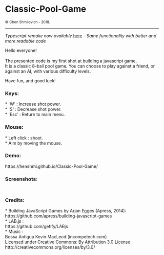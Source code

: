 <h1>Classic-Pool-Game</h1>
<small>© Chen Shmilovich - 2018.</small>
<hr>

*Typescript remake now available* [here](https://github.com/henshmi/Classic-8-Ball-Pool) -
*Same functionality with better and more readable code*

Hello everyone!<br><br>
The presented code is my first shot at building a javascript game.<br>
It is a classic 8-ball pool game.
You can choose to play against a friend, or against an AI, with various difficulty levels.

Have fun, and good luck!

<h3>Keys:</h3>
* 'W' : Increase shot power.<br>
* 'S' : Decrease shot power.<br>
* 'Esc' : Return to main menu.<br>

<h3>Mouse:</h3>
* Left click : shoot.<br>
* Aim by moving the mouse.<br>

<h3>Demo:</h3>
https://henshmi.github.io/Classic-Pool-Game/

<h3>Screenshots:</h3>
<img src="https://image.ibb.co/b9HT6x/screenshots.jpg" style="width: 10px;"></img>

<h3>Credits:</h3>
* Building JavaScript Games by Arjan Egges (Apress, 2014):<br>
  https://github.com/apress/building-javascript-games
  <br>
* LAB.js :<br>
  https://github.com/getify/LABjs
  <br>
* Music :<br>
  Bossa Antigua Kevin MacLeod (incompetech.com)<br>
  Licensed under Creative Commons: By Attribution 3.0 License<br>
  http://creativecommons.org/licenses/by/3.0/


